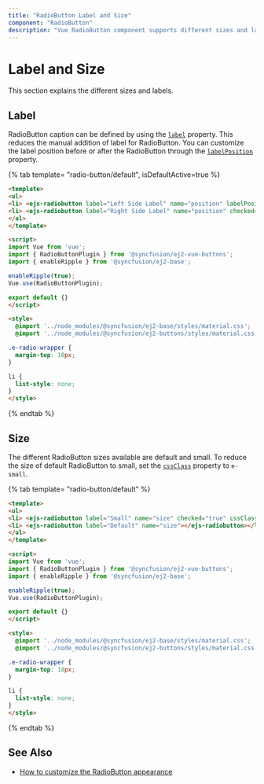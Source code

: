 ```yaml
---
title: "RadioButton Label and Size"
component: "RadioButton"
description: "Vue RadioButton component supports different sizes and label."
---
```


# Label and Size

This section explains the different sizes and labels.

## Label

RadioButton caption can be defined by using the [`label`](../api/radio-button#label) property.
This reduces the manual addition of label for RadioButton. You can customize the label position before or after the RadioButton through the
[`labelPosition`](../api/radio-button#labelposition) property.

{% tab template= "radio-button/default", isDefaultActive=true %}

```html
<template>
<ul>
<li> <ejs-radiobutton label="Left Side Label" name="position" labelPosition="Before"></ejs-radiobutton></li>
<li> <ejs-radiobutton label="Right Side Label" name="position" checked="true"></ejs-radiobutton></li>
</ul>
</template>

<script>
import Vue from 'vue';
import { RadioButtonPlugin } from '@syncfusion/ej2-vue-buttons';
import { enableRipple } from '@syncfusion/ej2-base';

enableRipple(true);
Vue.use(RadioButtonPlugin);

export default {}
</script>

<style>
  @import '../node_modules/@syncfusion/ej2-base/styles/material.css';
  @import '../node_modules/@syncfusion/ej2-buttons/styles/material.css';

.e-radio-wrapper {
  margin-top: 18px;
}

li {
  list-style: none;
}
</style>
```

{% endtab %}

## Size

The different RadioButton sizes available are default and small. To reduce the size of default RadioButton to small, set the [`cssClass`](../api/radio-button#cssclass)
property to `e-small`.

{% tab template= "radio-button/default" %}

```html
<template>
<ul>
<li> <ejs-radiobutton label="Small" name="size" checked="true" cssClass="e-small"></ejs-radiobutton></li>
<li> <ejs-radiobutton label="Default" name="size"></ejs-radiobutton></li>
</ul>
</template>

<script>
import Vue from 'vue';
import { RadioButtonPlugin } from '@syncfusion/ej2-vue-buttons';
import { enableRipple } from '@syncfusion/ej2-base';

enableRipple(true);
Vue.use(RadioButtonPlugin);

export default {}
</script>

<style>
  @import '../node_modules/@syncfusion/ej2-base/styles/material.css';
  @import '../node_modules/@syncfusion/ej2-buttons/styles/material.css';

.e-radio-wrapper {
  margin-top: 18px;
}

li {
  list-style: none;
}
</style>
```

{% endtab %}

## See Also

* [How to customize the RadioButton appearance](./how-to/customize-radiobutton-appearance)